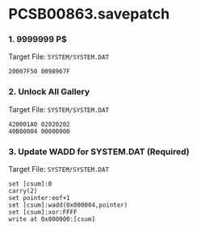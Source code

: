 # PCSB00863.savepatch

### 1. 9999999 P$

Target File: `SYSTEM/SYSTEM.DAT`

```
20007F50 0098967F
```

### 2. Unlock All Gallery

Target File: `SYSTEM/SYSTEM.DAT`

```
420001A0 02020202
40B00004 00000000
```

### 3. Update WADD for SYSTEM.DAT (Required)

Target File: `SYSTEM/SYSTEM.DAT`

```
set [csum]:0
carry(2)
set pointer:eof+1
set [csum]:wadd(0x000004,pointer)
set [csum]:xor:FFFF
write at 0x000000:[csum]
```


